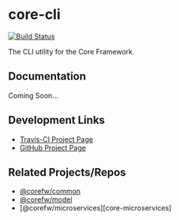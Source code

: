 core-cli
========

[![Build Status](https://travis-ci.com/corefw/core-cli.svg?branch=master)](https://travis-ci.com/corefw/core-cli)

The CLI utility for the Core Framework.


## Documentation

Coming Soon...


## Development Links

* [Travis-CI Project Page][travis-link]
* [GitHub Project Page][github-link]


## Related Projects/Repos

* [@corefw/common][core-common]
* [@corefw/model][core-model]
* [@corefw/microservices][core-microservices]



[travis-link]:             https://travis-ci.com/corefw/core-cli
[github-link]:             https://github.com/corefw/core-cli

[core-common]:             https://github.com/corefw/core-common
[core-model]:              https://github.com/corefw/core-model
[core-core-microservices]: https://github.com/corefw/core-microservices
